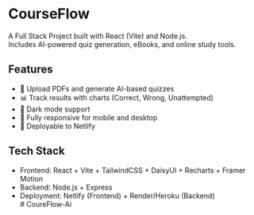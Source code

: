 # CourseFlow

A Full Stack Project built with React (Vite) and Node.js.  
Includes AI-powered quiz generation, eBooks, and online study tools.  

## Features
- 📘 Upload PDFs and generate AI-based quizzes  
- 📊 Track results with charts (Correct, Wrong, Unattempted)  
- 🌙 Dark mode support  
- 📱 Fully responsive for mobile and desktop  
- 🚀 Deployable to Netlify  

## Tech Stack
- Frontend: React + Vite + TailwindCSS + DaisyUI + Recharts + Framer Motion  
- Backend: Node.js + Express  
- Deployment: Netlify (Frontend) + Render/Heroku (Backend)  
#   C o u r e F l o w - A i  
 